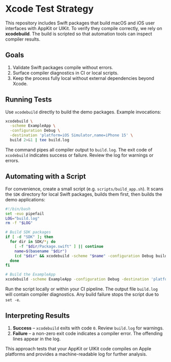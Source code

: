 # Xcode Test Strategy

This repository includes Swift packages that build macOS and iOS user interfaces with AppKit or UIKit. To verify they compile correctly, we rely on **xcodebuild**. The build is scripted so that automation tools can inspect compiler results.

## Goals

1. Validate Swift packages compile without errors.
2. Surface compiler diagnostics in CI or local scripts.
3. Keep the process fully local without external dependencies beyond Xcode.

## Running Tests

Use `xcodebuild` directly to build the demo packages. Example invocations:

```bash
xcodebuild \
  -scheme ExampleApp \
  -configuration Debug \
  -destination 'platform=iOS Simulator,name=iPhone 15' \
  build 2>&1 | tee build.log
```

The command pipes all compiler output to `build.log`. The exit code of `xcodebuild` indicates success or failure. Review the log for warnings or errors.

## Automating with a Script

For convenience, create a small script (e.g. `scripts/build_app.sh`). It scans
the `SDK` directory for local Swift packages, builds them first, then builds the
demo applications:

```bash
#!/bin/bash
set -euo pipefail
LOG="build.log"
rm -f "$LOG"

# Build SDK packages
if [ -d "SDK" ]; then
  for dir in SDK/*; do
    [ -f "$dir/Package.swift" ] || continue
    name=$(basename "$dir")
    (cd "$dir" && xcodebuild -scheme "$name" -configuration Debug build 2>&1 | tee -a ../"$LOG")
  done
fi

# Build the ExampleApp
xcodebuild -scheme ExampleApp -configuration Debug -destination 'platform=iOS Simulator,name=iPhone 15' build 2>&1 | tee -a "$LOG"
```

Run the script locally or within your CI pipeline. The output file `build.log` will contain compiler diagnostics. Any build failure stops the script due to `set -e`.

## Interpreting Results

1. **Success** – `xcodebuild` exits with code `0`. Review `build.log` for warnings.
2. **Failure** – a non-zero exit code indicates a compiler error. The offending lines appear in the log.

This approach tests that your AppKit or UIKit code compiles on Apple platforms and provides a machine-readable log for further analysis.
